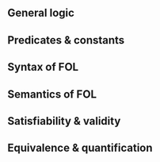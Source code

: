## General logic

## Predicates & constants

## Syntax of FOL

## Semantics of FOL

## Satisfiability & validity

## Equivalence & quantification
